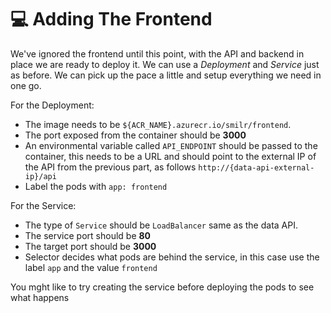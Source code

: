 # 💻 Adding The Frontend

We've ignored the frontend until this point, with the API and backend in place we are ready to deploy it. We can use a *Deployment* and *Service* just as before. We can pick up the pace a little and setup everything we need in one go.

For the Deployment:

- The image needs to be `${ACR_NAME}.azurecr.io/smilr/frontend`.
- The port exposed from the container should be **3000**
- An environmental variable called `API_ENDPOINT` should be passed to the container, this needs to be a URL and should point to the external IP of the API from the previous part, as follows `http://{data-api-external-ip}/api`
- Label the pods with `app: frontend`

For the Service:

- The type of `Service` should be `LoadBalancer` same as the data API.
- The service port should be **80**
- The target port should be **3000**
- Selector decides what pods are behind the service, in this case use the label `app` and the value `frontend`

You mght like to try creating the service before deploying the pods to see what happens